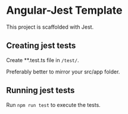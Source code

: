# Angular-Jest Template

This project is scaffolded with Jest.

## Creating jest tests

Create **.test.ts file in `/test/`.

Preferably better to mirror your src/app folder.

## Running jest tests

Run `npm run test` to execute the tests.
